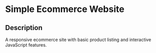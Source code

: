 # Simple Ecommerce Website

## Description
A responsive ecommerce site with basic product listing and interactive JavaScript features.
